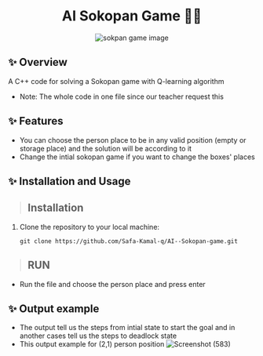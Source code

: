 <h1 align="center">AI Sokopan Game 🧍🏻</h1>

<div align="center">
  <img src="https://upload.wikimedia.org/wikipedia/commons/4/4b/Sokoban_ani.gif" alt="sokpan game image" />
</div>

## ✨️ Overview 
A C++ code for solving a Sokopan game with Q-learning algorithm

- Note: The whole code in one file since our teacher request this 

## ✨️ Features
- You can choose the person place to be in any valid position (empty or storage place) and the solution will be according to it
- Change the intial sokopan game if you want to change the boxes' places


## ✨️ Installation and Usage

> ## Installation

1. Clone the repository to your local machine:

   ```
   git clone https://github.com/Safa-Kamal-q/AI--Sokopan-game.git
   
   ```

> ## RUN

- Run the file and choose the person place and press enter

## ✨️ Output example 
- The output tell us the steps from intial state to start the goal and in another cases tell us the steps to deadlock state
- This output example for (2,1) person position
![Screenshot (583)](https://github.com/Safa-Kamal-q/AI--Sokopan-game/assets/119218518/88d0fcfe-ffb5-43be-b097-a33bfd620077)

